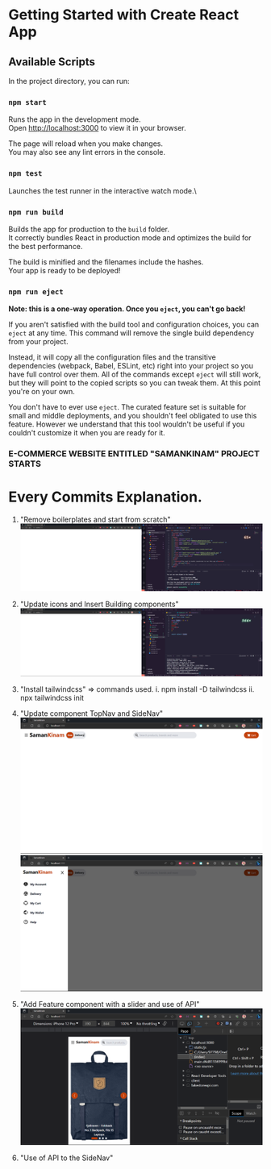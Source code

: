# Getting Started with Create React App

## Available Scripts

In the project directory, you can run:

### `npm start`

Runs the app in the development mode.\
Open [http://localhost:3000](http://localhost:3000) to view it in your browser.

The page will reload when you make changes.\
You may also see any lint errors in the console.

### `npm test`

Launches the test runner in the interactive watch mode.\

### `npm run build`

Builds the app for production to the `build` folder.\
It correctly bundles React in production mode and optimizes the build for the best performance.

The build is minified and the filenames include the hashes.\
Your app is ready to be deployed!

### `npm run eject`

**Note: this is a one-way operation. Once you `eject`, you can't go back!**

If you aren't satisfied with the build tool and configuration choices, you can `eject` at any time. This command will remove the single build dependency from your project.

Instead, it will copy all the configuration files and the transitive dependencies (webpack, Babel, ESLint, etc) right into your project so you have full control over them. All of the commands except `eject` will still work, but they will point to the copied scripts so you can tweak them. At this point you're on your own.

You don't have to ever use `eject`. The curated feature set is suitable for small and middle deployments, and you shouldn't feel obligated to use this feature. However we understand that this tool wouldn't be useful if you couldn't customize it when you are ready for it.

### E-COMMERCE WEBSITE ENTITLED "SAMANKINAM" PROJECT STARTS

# Every Commits Explanation.

1.  "Remove boilerplates and start from scratch"
    <img src="./public/img/removingBoilerPlates.png"/>

2.  "Update icons and Insert Building components"
    <img src="./public/img/components.png"/>

3.  "Install tailwindcss"
    => commands used.
    i. npm install -D tailwindcss
    ii. npx tailwindcss init

4.  "Update component TopNav and SideNav"
    <img src="./public/img/TopNav.png"/>
    <img src="./public/img/sideNav.png"/>

5.  "Add Feature component with a slider and use of API"
    <img src="./public/img/Featured.png"/>

6.  "Use of API to the SideNav"